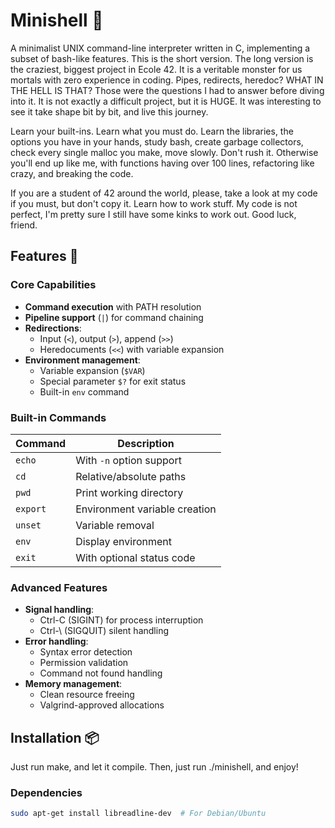 # Minishell 🔧

A minimalist UNIX command-line interpreter written in C, implementing a subset of bash-like features. This
is the short version. The long version is the craziest, biggest project in Ecole 42. It is a veritable monster
for us mortals with zero experience in coding. Pipes, redirects, heredoc? WHAT IN THE HELL IS THAT? Those were the
questions I had to answer before diving into it. It is not exactly a difficult project, but it is HUGE. It was
interesting to see it take shape bit by bit, and live this journey.

Learn your built-ins. Learn what you must do. Learn the libraries, the options you have in your hands, study bash,
create garbage collectors, check every single malloc you make, move slowly. Don't rush it. Otherwise you'll end up
like me, with functions having over 100 lines, refactoring like crazy, and breaking the code.

If you are a student of 42 around the world, please, take a look at my code if you must, but don't copy it. Learn
how to work stuff. My code is not perfect, I'm pretty sure I still have some kinks to work out. Good luck, friend.

## Features 🚀

### Core Capabilities
- **Command execution** with PATH resolution
- **Pipeline support** (`|`) for command chaining
- **Redirections**:
  - Input (`<`), output (`>`), append (`>>`)
  - Heredocuments (`<<`) with variable expansion
- **Environment management**:
  - Variable expansion (`$VAR`)
  - Special parameter `$?` for exit status
  - Built-in `env` command

### Built-in Commands
| Command    | Description                     |
|------------|---------------------------------|
| `echo`     | With `-n` option support       |
| `cd`       | Relative/absolute paths        |
| `pwd`      | Print working directory        |
| `export`   | Environment variable creation  |
| `unset`    | Variable removal               |
| `env`      | Display environment            |
| `exit`     | With optional status code      |

### Advanced Features
- **Signal handling**:
  - Ctrl-C (SIGINT) for process interruption
  - Ctrl-\ (SIGQUIT) silent handling
- **Error handling**:
  - Syntax error detection
  - Permission validation
  - Command not found handling
- **Memory management**:
  - Clean resource freeing
  - Valgrind-approved allocations

## Installation 📦

Just run make, and let it compile. Then, just run ./minishell, and enjoy!

### Dependencies
```bash
sudo apt-get install libreadline-dev  # For Debian/Ubuntu

